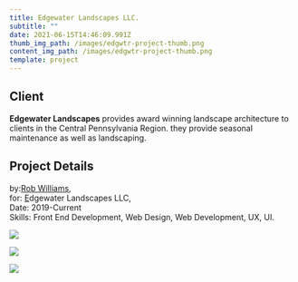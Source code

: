 ```yaml
---
title: Edgewater Landscapes LLC.
subtitle: ""
date: 2021-06-15T14:46:09.991Z
thumb_img_path: /images/edgwtr-project-thumb.png
content_img_path: /images/edgwtr-project-thumb.png
template: project
---
```

## Client

**Edgewater Landscapes** provides award winning landscape architecture to clients in the Central Pennsylvania Region. they provide seasonal maintenance as well as landscaping. 

## Project Details

by:[](http://www.pixelparlor.com/)[Rob Williams](https://www.robotwlliams.com/),\
for: [E](https://www.edgewaterlandscapesllc.com/)dgewater Landscapes LLC,\
Date: 2019-Current\
Skills: Front End Development, Web Design, Web Development, UX, UI.

![](/images/edgwtr-dsk.png)

![](/images/edgwtr-tblt.png)

![](/images/edgwtr-phn.png)